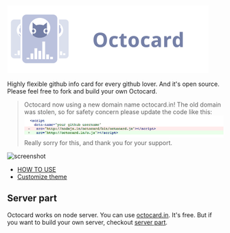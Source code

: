 ![Octocard](./images/logo.png)

Highly flexible github info card for every github lover. And it's open source. Please feel free to fork and build your own Octocard.

> Octocard now using a new domain name octocard.in! The old domain was stolen, so for safety concern please update the code like this:
> ![screenshot](./images/updatecode.png)
> Really sorry for this, and thank you for your support.

![screenshot](./images/screenshot.png)

- [HOW TO USE](https://github.com/zmmbreeze/octocard/wiki/HOW-TO-USE)
- [Customize theme](https://github.com/zmmbreeze/octocard/wiki/Customize-theme)

Server part
---
Octocard works on node server. You can use [octocard.in](http://octocard.in/). It's free. But if you want to build your own server, checkout [server part](https://github.com/zmmbreeze/octocard-server).

